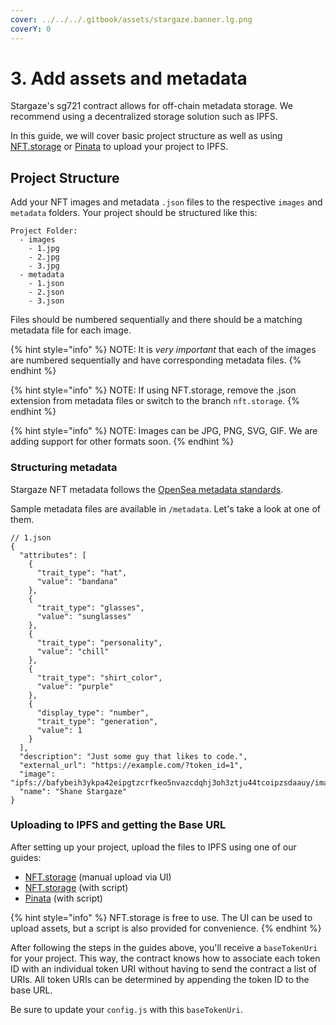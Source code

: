 ```yaml
---
cover: ../../../.gitbook/assets/stargaze.banner.lg.png
coverY: 0
---
```


# 3. Add assets and metadata

Stargaze's sg721 contract allows for off-chain metadata storage. We recommend using a decentralized storage solution such as IPFS.

In this guide, we will cover basic project structure as well as using [NFT.storage](https://nft.storage) or [Pinata](https://www.pinata.cloud) to upload your project to IPFS.

## Project Structure

Add your NFT images and metadata `.json` files to the respective `images` and `metadata` folders. Your project should be structured like this:

```
Project Folder:
  - images
    - 1.jpg
    - 2.jpg
    - 3.jpg
  - metadata
    - 1.json
    - 2.json
    - 3.json
```

Files should be numbered sequentially and there should be a matching metadata file for each image.

{% hint style="info" %}
NOTE: It is _very important_ that each of the images are numbered sequentially and have corresponding metadata files.
{% endhint %}

{% hint style="info" %}
NOTE: If using NFT.storage, remove the .json extension from metadata files or switch to the branch `nft.storage`.
{% endhint %}

{% hint style="info" %}
NOTE: Images can be JPG, PNG, SVG, GIF. We are adding support for other formats soon.
{% endhint %}



### Structuring metadata

Stargaze NFT metadata follows the [OpenSea metadata standards](https://docs.opensea.io/docs/metadata-standards).

Sample metadata files are available in `/metadata`. Let's take a look at one of them.

```
// 1.json
{
  "attributes": [
    {
      "trait_type": "hat",
      "value": "bandana"
    },
    {
      "trait_type": "glasses",
      "value": "sunglasses"
    },
    {
      "trait_type": "personality",
      "value": "chill"
    },
    {
      "trait_type": "shirt_color",
      "value": "purple"
    },
    {
      "display_type": "number",
      "trait_type": "generation",
      "value": 1
    }
  ],
  "description": "Just some guy that likes to code.",
  "external_url": "https://example.com/?token_id=1",
  "image": "ipfs://bafybeih3ykpa42eipgtzcrfkeo5nvazcdqhj3oh3ztju44tcoipzsdaauy/images/1.png",
  "name": "Shane Stargaze"
}
```

### Uploading to IPFS and getting the Base URL

After setting up your project, upload the files to IPFS using one of our guides:

* [NFT.storage](nft.storage.md) (manual upload via UI)
* [NFT.storage](broken-reference) (with script)
* [Pinata](pinata-upload.md) (with script)

{% hint style="info" %}
NFT.storage is free to use. The UI can be used to upload assets, but a script is also provided for convenience.
{% endhint %}

After following the steps in the guides above, you'll receive a `baseTokenUri` for your project. This way, the contract knows how to associate each token ID with an individual token URI without having to send the contract a list of URIs. All token URIs can be determined by appending the token ID to the base URL.

Be sure to update your `config.js` with this `baseTokenUri`.
